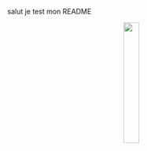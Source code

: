 salut je test mon README

<p align="center">
  <img src="https://github.com/Thiebaultnicolas/Thiebaultnicolas/blob/main/Livaï-miniature.png" width="25%">
</p>
